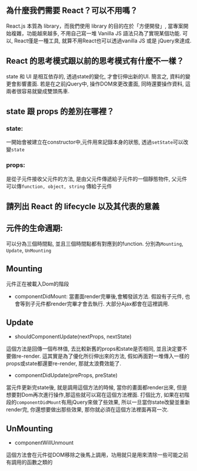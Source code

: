 ## 為什麼我們需要 React？可以不用嗎？
React.js 本質為 library，而我們使用 library 的目的在於「方便開發」, 當專案開始複雜，功能越來越多, 不用自己寫一堆 Vanilla JS 語法只為了實現某個功能.
可以, React僅是一種工具, 就算不用React也可以透過vanilla JS 或是 jQuery來達成.

## React 的思考模式跟以前的思考模式有什麼不一樣？

state 和 UI 是相互依存的, 透過state的變化, 才會衍伸出新的UI. 簡言之, 資料的變更會影響畫面. 
若是在之前jQuery中, 操作DOM來更改畫面, 同時還要操作資料, 這兩者很容易就變成雙頭馬車.

## state 跟 props 的差別在哪裡？

### state: 
一開始會被建立在constructor中,元件用來記錄本身的狀態, 透過`setState`可以改變`state`
### props: 
是從子元件接收父元件的方法, 是由父元件傳遞給子元件的一個靜態物件, 父元件可以傳`function, object, string` 傳給子元件

## 請列出 React 的 lifecycle 以及其代表的意義

## 元件的生命週期:

可以分為三個時間點, 並且三個時間點都有對應到的function. 
分別為`Mounting`, `Update`, `UnMounting`

## Mounting 
元件正在被載入Dom的階段

- componentDidMount:
當畫面render完畢後,會觸發該方法. 假設有子元件, 也會等到子元件都render完畢才會去執行. 
大部分Ajax都會在這裡調用. 

## Update

- shouldComponentUpdate(nextProps, nextState)

這個方法是回傳一個布林值, 去比較新舊的props和state是否相同, 並且決定要不要做re-render.
這其實是為了優化所衍伸出來的方法, 假如再面對一堆傳入一樣的props或state都還要re-render, 那就太浪費效能了. 

- componentDidUpdate(preProps, preState)

當元件更新完state後, 就是調用這個方法的時候, 當你的畫面都render出來, 但是想要對Dom再次進行操作,那這些就可以寫在這個方法裡面. 打個比方, 如果在初階段的`componentDidMount`有用jQuery來做了些效果, 所以一旦當你state改變並重新render完, 你還想要做出那些效果, 那你就必須在這個方法裡面再寫一次.

## UnMounting

- componentWillUnmount

這個方法會在元件從DOM移除之後馬上調用，功用就只是用來清除一些可能之前有調用的函數之類的